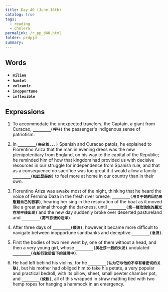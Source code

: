 ```yaml
---
title: Day 40 (June 16th)
catalog: true
tags: 
  - reading
  - cholera
permalink: /r_pp_d40.html
folder: prdpjd
summary: 
---
```


## Words

-   <b data-toggle="tooltip" data-original-title="{{site.data.glossary.milieu}}">`milieu`</b>
-   <b data-toggle="tooltip" data-original-title="{{site.data.glossary.hamlet}}">`hamlet`</b>
-   <b data-toggle="tooltip" data-original-title="{{site.data.glossary.volcanic}}">`volcanic`</b>
-   <b data-toggle="tooltip" data-original-title="{{site.data.glossary.inopportune}}">`inopportune`</b>
-   <b data-toggle="tooltip" data-original-title="{{site.data.glossary.inflexible}}">`inflexible`</b>

## Expressions

1.  To accommodate the unexpected travelers, the Captain, a giant from Curacao, <b data-toggle="tooltip" data-original-title="{{site.data.answers.40_a}}">`________(呼吁)`</b> the passenger's indigenous sense of patriotism.

2.  In <b data-toggle="tooltip" data-original-title="{{site.data.answers.40_b}}">`________(夹杂着...)`</b> Spanish and Curacao patois, he explained to Florentino Ariza that the man in evening dress was the new plenipotentiary from England, on his way to the capital of the Republic; he reminded him of how that kingdom had provided us with decisive resources in our struggle for independence from Spanish rule, and that as a consequence no sacrifice was too great if it would allow a family <b data-toggle="tooltip" data-original-title="{{site.data.answers.40_b2}}">`________(如此显赫的)`</b> to feel more at home in our country than in their own.

3.  Florentino Ariza was awake most of the night, thinking that he heard the voice of Fermina Daza in the fresh river breeze, <b data-toggle="tooltip" data-original-title="{{site.data.answers.40_c}}">`________(用关于她的回忆来慰藉自己的寂寥)`</b>, hearing her sing in the respiration of the boat as it moved like a great animal through the darkness, until <b data-toggle="tooltip" data-original-title="{{site.data.answers.40_c2}}">`________(第一缕玫瑰色的晨光在地平线出现)`</b> and the new day suddenly broke over deserted pastureland and <b data-toggle="tooltip" data-original-title="{{site.data.answers.40_c3}}">`________(雾气弥漫的沼泽)`</b>.

4.  After three days of <b data-toggle="tooltip" data-original-title="{{site.data.answers.40_d}}">`________(顺流)`</b>, however,it became more difficult to navigate between inopportune sandbanks and deceptive <b data-toggle="tooltip" data-original-title="{{site.data.answers.40_d2}}">`________(急流)`</b>.

6.  First the bodies of two men went by, one of them without a head, and then a very young girl, whose <b data-toggle="tooltip" data-original-title="{{site.data.answers.40_f}}">`________(美杜莎一般的头发)`</b> undulated <b data-toggle="tooltip" data-original-title="{{site.data.answers.40_f2}}">`________(在船行驶后留下的涟漪中)`</b>.

7.  He had left behind his violins, for he <b data-toggle="tooltip" data-original-title="{{site.data.answers.40_g}}">`________(认为它与他的不幸有着密切的关联)`</b>, but his mother had obliged him to take his petate, a very popular and practical bedroll, with its pillow, sheet, small pewter chamber pot, and <b data-toggle="tooltip" data-original-title="{{site.data.answers.40_g2}}">`________(蚊帐)`</b>, all of this wrapped in straw matting tied with two hemp ropes for hanging a hammock in an emergency.